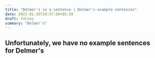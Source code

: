 ```yaml
---
title: "Delmer's in a sentence | Delmer's example sentences"
date: 2021-01-20T19:57:50+05:30
draft: falses
summary: "Delmer's"
---
```

## Unfortunately, we have no example sentences for Delmer's                 
